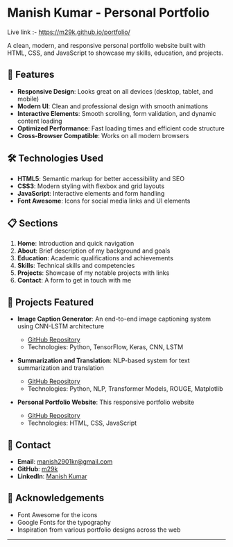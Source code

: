 # Manish Kumar - Personal Portfolio
Live link :- https://m29k.github.io/portfolio/

A clean, modern, and responsive personal portfolio website built with HTML, CSS, and JavaScript to showcase my skills, education, and projects.



## 🌟 Features

- **Responsive Design**: Looks great on all devices (desktop, tablet, and mobile)
- **Modern UI**: Clean and professional design with smooth animations
- **Interactive Elements**: Smooth scrolling, form validation, and dynamic content loading
- **Optimized Performance**: Fast loading times and efficient code structure
- **Cross-Browser Compatible**: Works on all modern browsers

## 🛠️ Technologies Used

- **HTML5**: Semantic markup for better accessibility and SEO
- **CSS3**: Modern styling with flexbox and grid layouts
- **JavaScript**: Interactive elements and form handling
- **Font Awesome**: Icons for social media links and UI elements

## 📋 Sections

1. **Home**: Introduction and quick navigation
2. **About**: Brief description of my background and goals
3. **Education**: Academic qualifications and achievements
4. **Skills**: Technical skills and competencies
5. **Projects**: Showcase of my notable projects with links
6. **Contact**: A form to get in touch with me

## 🚀 Projects Featured

- **Image Caption Generator**: An end-to-end image captioning system using CNN-LSTM architecture
  - [GitHub Repository](https://github.com/m29k/image_caption_generator)
  - Technologies: Python, TensorFlow, Keras, CNN, LSTM

- **Summarization and Translation**: NLP-based system for text summarization and translation
  - [GitHub Repository](https://github.com/mk7562/Summarization-and-Translation)
  - Technologies: Python, NLP, Transformer Models, ROUGE, Matplotlib

- **Personal Portfolio Website**: This responsive portfolio website
  - [GitHub Repository](https://github.com/m29k/portfolio)
  - Technologies: HTML, CSS, JavaScript

## 📱 Contact

- **Email**: [manish2901kr@gmail.com](mailto:manish2901kr@gmail.com)
- **GitHub**: [m29k](https://github.com/m29k)
- **LinkedIn**: [Manish Kumar](https://www.linkedin.com/in/manish-kumar-8634ba34a/)




## 🙏 Acknowledgements

- Font Awesome for the icons
- Google Fonts for the typography
- Inspiration from various portfolio designs across the web

---
